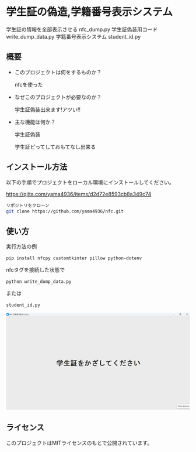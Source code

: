 # 学生証の偽造,学籍番号表示システム

学生証の情報を全部表示させる nfc_dump.py
学生証偽装用コード write_dump_data.py
学籍番号表示システム student_id.py

## 概要

- このプロジェクトは何をするものか？
  
  nfcを使った

- なぜこのプロジェクトが必要なのか？
  
  学生証偽装出来ます!アツい!!

- 主な機能は何か？
  
  学生証偽装

  学生証ピってしておもてなし出来る

## インストール方法

以下の手順でプロジェクトをローカル環境にインストールしてください。

https://qiita.com/yama4936/items/d2d72e8593cb8a349c74

```bash
リポジトリをクローン
git clone https://github.com/yama4936/nfc.git
```

## 使い方

実行方法の例

```
pip install nfcpy customtkinter pillow python-dotenv
```

nfcタグを接続した状態で
```
python write_dump_data.py
```

または
```
student_id.py
```
![alt text](image.png)

## ライセンス

このプロジェクトはMITライセンスのもとで公開されています。